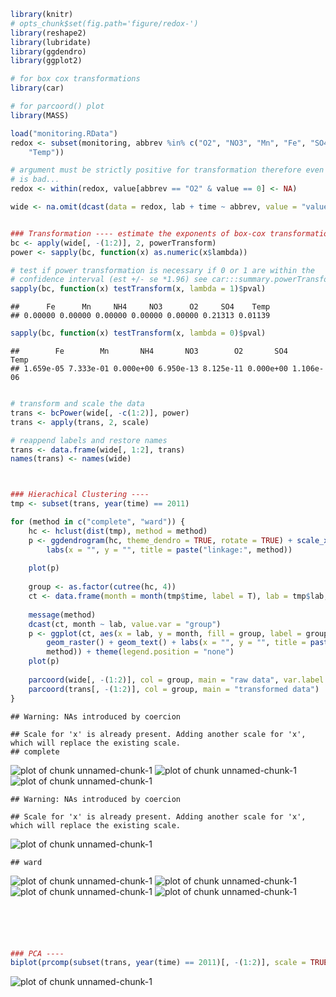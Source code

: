 

```r
library(knitr)
# opts_chunk$set(fig.path='figure/redox-')
library(reshape2)
library(lubridate)
library(ggdendro)
library(ggplot2)

# for box cox transformations
library(car)

# for parcoord() plot
library(MASS)

load("monitoring.RData")
redox <- subset(monitoring, abbrev %in% c("O2", "NO3", "Mn", "Fe", "SO4", "NH4", 
    "Temp"))

# argument must be strictly positive for transformation therefore even zero
# is bad...
redox <- within(redox, value[abbrev == "O2" & value == 0] <- NA)

wide <- na.omit(dcast(data = redox, lab + time ~ abbrev, value = "value"))


### Transformation ---- estimate the exponents of box-cox transformation
bc <- apply(wide[, -(1:2)], 2, powerTransform)
power <- sapply(bc, function(x) as.numeric(x$lambda))

# test if power transformation is necessary if 0 or 1 are within the
# confidence interval (est +/- se *1.96) see car:::summary.powerTransform
sapply(bc, function(x) testTransform(x, lambda = 1)$pval)
```

```
##      Fe      Mn     NH4     NO3      O2     SO4    Temp 
## 0.00000 0.00000 0.00000 0.00000 0.00000 0.21313 0.01139
```

```r
sapply(bc, function(x) testTransform(x, lambda = 0)$pval)
```

```
##        Fe        Mn       NH4       NO3        O2       SO4      Temp 
## 1.659e-05 7.333e-01 0.000e+00 6.950e-13 8.125e-11 0.000e+00 1.106e-06
```

```r

# transform and scale the data
trans <- bcPower(wide[, -c(1:2)], power)
trans <- apply(trans, 2, scale)

# reappend labels and restore names
trans <- data.frame(wide[, 1:2], trans)
names(trans) <- names(wide)



### Hierachical Clustering ----
tmp <- subset(trans, year(time) == 2011)

for (method in c("complete", "ward")) {
    hc <- hclust(dist(tmp), method = method)
    p <- ggdendrogram(hc, theme_dendro = TRUE, rotate = TRUE) + scale_x_continuous(labels = NULL) + 
        labs(x = "", y = "", title = paste("linkage:", method))
    
    plot(p)
    
    group <- as.factor(cutree(hc, 4))
    ct <- data.frame(month = month(tmp$time, label = T), lab = tmp$lab, group)
    
    message(method)
    dcast(ct, month ~ lab, value.var = "group")
    p <- ggplot(ct, aes(x = lab, y = month, fill = group, label = group)) + 
        geom_raster() + geom_text() + labs(x = "", y = "", title = paste("linkage:", 
        method)) + theme(legend.position = "none")
    plot(p)
    
    parcoord(wide[, -(1:2)], col = group, main = "raw data", var.label = T)
    parcoord(trans[, -(1:2)], col = group, main = "transformed data")
}
```

```
## Warning: NAs introduced by coercion
```

```
## Scale for 'x' is already present. Adding another scale for 'x', which will replace the existing scale.
## complete
```

![plot of chunk unnamed-chunk-1](figure/unnamed-chunk-11.png) ![plot of chunk unnamed-chunk-1](figure/unnamed-chunk-12.png) ![plot of chunk unnamed-chunk-1](figure/unnamed-chunk-13.png) 

```
## Warning: NAs introduced by coercion
```

```
## Scale for 'x' is already present. Adding another scale for 'x', which will replace the existing scale.
```

![plot of chunk unnamed-chunk-1](figure/unnamed-chunk-14.png) 

```
## ward
```

![plot of chunk unnamed-chunk-1](figure/unnamed-chunk-15.png) ![plot of chunk unnamed-chunk-1](figure/unnamed-chunk-16.png) ![plot of chunk unnamed-chunk-1](figure/unnamed-chunk-17.png) ![plot of chunk unnamed-chunk-1](figure/unnamed-chunk-18.png) 

```r





### PCA ----
biplot(prcomp(subset(trans, year(time) == 2011)[, -(1:2)], scale = TRUE))
```

![plot of chunk unnamed-chunk-1](figure/unnamed-chunk-19.png) 


